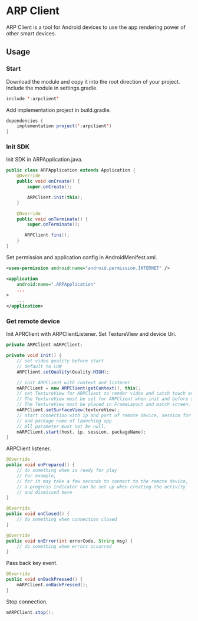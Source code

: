 # ARP Client

ARP Client is a tool for Android devices to use the app rendering power of other smart devices.

## Usage

### Start
Download the module and copy it into the root direction of your project.
Include the module in settings.gradle.
```java
include ':arpclient'
```
Add implementation project in build.gradle.
```java
dependencies {
    implementation project(':arpclient')
}
```

### Init SDK
Init SDK in ARPApplication.java.
```java
public class ARPApplication extends Application {
    @Override
    public void onCreate() {
        super.onCreate();

        ARPClient.init(this);
    }

    @Override
    public void onTerminate() {
        super.onTerminate();

       ARPClient.fini();
    }
}
```
Set permission and application config in AndroidMenifest.xml.
```xml
<uses-permission android:name="android.permission.INTERNET" />

<application
    android:name=".ARPApplication"
    ...
>
    ...
</application>
```

### Get remote device

Init APRClient with ARPClientListener.
Set TextureView and device Uri.
```java
private ARPClient mARPClient;

private void init() {
    // set video quality before start
    // default to LOW
    ARPClient.setQuality(Quality.HIGH);

    // init ARPClient with context and listener
    mARPClient = new ARPClient(getContext(), this);
    // set TextureView for ARPClient to render video and catch touch events
    // The TextureView must be set for ARPClient when init and before started.
    // The TextureView must be placed in FrameLayout and match screen.
    mARPClient.setSurfaceView(textureView);
    // start connection with ip and port of remote device, session for authentication
    // and package name of launching app
    // All parameter must not be null.
    mARPClient.start(host, ip, session, packageName);
}
```

ARPClient listener.
```java
@Override
public void onPrepared() {
    // do something when is ready for play
    // for example,
    // for it may take a few seconds to connect to the remote device,
    // a progress indicator can be set up when creating the activity
    // and dismissed here
}

@Override
public void onClosed() {
    // do something when connection closed
}

@Override
public void onError(int errorCode, String msg) {
    // do something when errors occurred
}
```

Pass back key event.
```java
@Override
public void onBackPressed() {
    mARPClient.onBackPressed();
}
```

Stop connection.
```java
mARPClient.stop();
```
